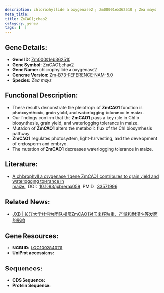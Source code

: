 ```yaml
---
description: chlorophyllide a oxygenase2 ; Zm00001eb362510 ; Zea mays
meta_title:
title: ZmCAO1;chao2
category: genes
tags: [  ]
---
```


## Gene Details:
- **Gene ID:**	[Zm00001eb362510](https://www.maizegdb.org/gene_center/gene/Zm00001eb362510)
- **Gene Symbol:** ZmCAO1;chao2
- **Gene Name:** chlorophyllide a oxygenase2
- **Genome Version:** [Zm-B73-REFERENCE-NAM-5.0](https://www.maizegdb.org/genome/assembly/Zm-B73-REFERENCE-NAM-5.0)
- **Species:** *Zea mays*

## Functional Description:
   - These results demonstrate the pleiotropy of **ZmCAO1** function in photosynthesis, grain yield, and waterlogging tolerance in maize.
   - Our findings confirm that the **ZmCAO1** plays a key role in Chl b biosynthesis, grain yield, and waterlogging tolerance in maize.
   - Mutation of **ZmCAO1** alters the metabolic flux of the Chl biosynthesis pathway.
   - **ZmCAO1** regulates photosystem, light-harvesting, and the development of endosperm and embryo.
   - The mutation of **ZmCAO1** decreases waterlogging tolerance in maize.

## Literature:
   - [A chlorophyll a oxygenase 1 gene ZmCAO1 contributes to grain yield and waterlogging tolerance in maize.]( https://academic.oup.com/jxb/article/72/8/3155/6133553?login=true)&nbsp;&nbsp;DOI:&nbsp;&nbsp;[10.1093/jxb/erab059](https://academic.oup.com/jxb/article/72/8/3155/6133553?login=true)&nbsp;&nbsp;PMID:&nbsp;&nbsp;[33571996](https://pubmed.ncbi.nlm.nih.gov/33571996/)

## Related News:
   - [JXB | 长江大学杜何为团队揭示ZmCAO1对玉米籽粒重、产量和耐涝性等发面的影响](https://mp.weixin.qq.com/s?__biz=Mzg3MDEwNDEyMg==&mid=2247505267&idx=7&sn=891a0d541552bef318803a54336166af&chksm=ce907826f9e7f13026648d32fd84f1bf5aba56139ab0255a38228f4cfb93b817626df216c516&scene=27#wechat_redirect)

## Gene Resources:
- **NCBI ID:** [LOC100284976](https://www.ncbi.nlm.nih.gov/gene/?term=LOC100284976)
- **UniProt accessions:** [](https://www.uniprot.org/uniprotkb//entry)

## Sequences:
- **CDS Sequence:**
- **Protein Sequence:**
